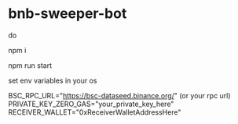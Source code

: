 # bnb-sweeper-bot
do

npm i

npm run start

set env variables in your os

BSC_RPC_URL="https://bsc-dataseed.binance.org/" (or your rpc url)
PRIVATE_KEY_ZERO_GAS="your_private_key_here"
RECEIVER_WALLET="0xReceiverWalletAddressHere"
